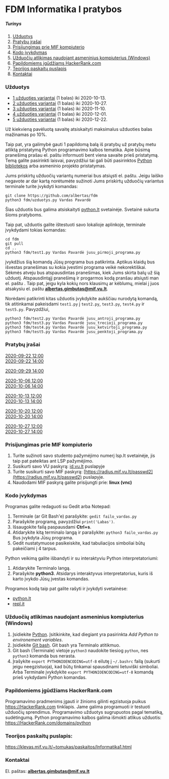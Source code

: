 # FDM Informatika I pratybos
##### Turinys

 1. [Užduotys](#užduotys)<br>
 2. [Pratybų įrašai](#pratybų_įrašai)<br>
 3. [Prisijungimas prie MIF kompiuterio](#prisijungimas_prie_mif_kompiuterio)<br>
 4. [Kodo įvykdymas](#kodo_įvykdymas)<br>
 5. [Užduočių atlikimas naudojant asmeninius kompiuterius (Windows)](#užduočių_atlikimas_naudojant_asmeninius_kompiuterius_(windows))<br>
 6. [Papildomiems įgūdžiams HackerRank.com](#papildomiems_įgūdžiams_hackerrank.com)<br>
 7. [Teorijos paskaitų puslapis](#teorijos_paskaitų_puslapis)<br>
 8. [Kontaktai](#kontaktai)<br>

<a name="užduotys"/>

### Užduotys

 - [1 užduoties variantai](https://klevas.mif.vu.lt/~tomukas/uzduotys/ruduo/uzd_1.html) (1 balas) iki 2020-10-13.
 - [2 užduoties variantai](https://klevas.mif.vu.lt/~tomukas/uzduotys/ruduo/uzd_2.html) (1 balas) iki 2020-10-27.
 - [3 užduoties variantai](https://klevas.mif.vu.lt/~tomukas/uzduotys/ruduo/uzd_3.html) (1 balas) iki 2020-11-10.
 - [4 užduoties variantai](https://klevas.mif.vu.lt/~tomukas/uzduotys/ruduo/uzd_4.html) (1 balas) iki 2020-12-01.
 - [5 užduoties variantai](https://klevas.mif.vu.lt/~tomukas/uzduotys/ruduo/uzd_5.html) (1 balas) iki 2020-12-22.

Už kiekvieną pavėluotą savaitę atsiskaityti maksimalus užduoties balas mažinamas po 10%.

Taip pat, yra galimybė gauti 1 papildomą balą iš pratybų už pratybų metu atliktą pristatymą Python
programavimo kalbos tematika. Apie būsimą pranešimą prašau el. paštu informuoti bent viena savaite
prieš pristatymą. Temą galite pasirinkti laisvai, pavyzdžiui tai gali būti pasirinktos
[Python bibliotekos](https://docs.python.org/3/library/index.html) arba asmeninio projekto pristatymas.

Jums priskirtų užduočių variantų numeriai bus atsiųsti el. paštu. Jeigu laiško negavote 
ar dar kartą norėtumėte sužinoti Jums priskirtų užduočių variantus terminale turite įvykdyti
komandas:

    git clone https://github.com/albertas/fdm
    python3 fdm/uzduotys.py Vardas Pavardė

Šias užduotis bus galima atsiskaityti [python.lt](https://python.lt) svetainėje. Svetainė sukurta
šioms pratyboms.

Taip pat, užduotis galite ištestuoti savo lokalioje aplinkoje, terminale įvykdydami tokias komandas:

    cd fdm
    git pull
    cd ..
    python3 fdm/test1.py Vardas Pavardė jusu_pirmoji_programa.py

įvykdžius šią komandą Jūsų programa bus patikrinta. Aptikus klaidų bus išvestas
pranešimas su kokia įvestimi programa veikė nekorektiškai. Sėkmės atveju bus atspausdintas 
pranešimas, kiek Jums skirta balų už šią užduotį. Atspausdintąjį pranešimą ir progarmos kodą
pranšau atsiųsti man el. paštu . Taip pat, jeigu kyla kokių nors
klausimų ar kėblumų, mielai į juos atsakysiu el. paštu **albertas.gimbutas@mif.vu.lt**.

Norėdami patikrinti kitas užduotis įvykdykite aukščiau nurodytą komandą, tik
atitinkamai pakeisdami `test1.py` į `test2.py`, `test3.py`, `test4.py` ir `test5.py`. Pavyzdžiui,

    python3 fdm/test2.py Vardas Pavardė jusu_antroji_programa.py
    python3 fdm/test3.py Vardas Pavardė jusu_trecioji_programa.py
    python3 fdm/test4.py Vardas Pavardė jusu_ketvirtoji_programa.py
    python3 fdm/test5.py Vardas Pavardė jusu_penktoji_programa.py

<a name="pratybų_įrašai"/>

### Pratybų įrašai
[2020-09-22 12:00](https://python.lt/static/videos/FDM_2020-09-22_1200.mp4)<br>
[2020-09-22 14:00](https://python.lt/static/videos/FDM_2020-09-22_1400.mp4)

[2020-09-29 14:00](https://python.lt/static/videos/FDM_2020-09-29_1400.mp4)

[2020-10-06 12:00](https://python.lt/static/videos/FDM_2020-10-06_1200.mp4)<br>
[2020-10-06 14:00](https://python.lt/static/videos/FDM_2020-10-06_1400.mp4)

[2020-10-13 12:00](https://python.lt/static/videos/FDM_2020-10-13_1200.mp4)<br>
[2020-10-13 14:00](https://python.lt/static/videos/FDM_2020-10-13_1400.mp4)

[2020-10-20 12:00](https://python.lt/static/videos/FDM_2020-10-20_1200.mp4)<br>
[2020-10-20 14:00](https://python.lt/static/videos/FDM_2020-10-20_1400.mp4)

[2020-10-27 12:00](https://python.lt/static/videos/FDM_2020-10-27_1200.mp4)<br>
[2020-10-27 14:00](https://python.lt/static/videos/FDM_2020-10-27_1400.mp4)

<a name="prisijungimas_prie_mif_kompiuterio"/>

### Prisijungimas prie MIF kompiuterio
1. Turite sužinoti savo studento pažymėjimo numerį lsp.lt svetainėje, jis taip pat pateiktas ant LSP pažymėjimo.
2. Susikurti savo VU paskyrą: [id.vu.lt](https://id.vu.lt) puslapyje
3. Turite susikurti savo MIF paskyrą: [https://radius.mif.vu.lt/passwd2](https://radius.mif.vu.lt/passwd2) puslapyje.
4. Naudodami MIF paskyrą galite prisijungti prie:  **linux (vnc)**

<a name="kodo_įvykdymas"/>

### Kodo įvykdymas
Programas galite redaguoti su Gedit arba Notepad:
1. Terminale (ar Git Bash'e) parašykite: `gedit failo_vardas.py`
2. Parašykite programą, pavyzdžiui `print('Labas')`.
3. Išsaugokite failą paspausdami **Ctrl+s**.
4. Atidarykite kitą terminalo langą ir parašykite: `python3 failo_vardas.py`
Bus įvykdyta Jūsų programa.
5. Gedit nustatymuose pasikeiskite, kad tabuliacijos simboliai būtų pakeičiami į 4 tarpus.

Python veikimą galite išbandyti ir su interaktyviu Python interpretatoriumi:
1. Atidarykite Terminalo langą.
2. Parašykite **python3**. Atsidarys interaktyvus interpretatorius, kuris
iš karto įvykdo Jūsų įvestas komandas.

Programos kodą taip pat galite rašyti ir įvykdyti svetainėse:
* [python.lt](https://python.lt)
* [repl.it](https://repl.it/languages/Python3)


<a name="užduočių_atlikimas_naudojant_asmeninius_kompiuterius_(windows)"/>

### Užduočių atlikimas naudojant asmeninius kompiuterius (Windows)
1. Įsidiekite [Python](https://www.python.org/downloads/). Įsitikinkite, kad
   diegiant yra pasirinkta *Add Python to environement variables*.
2. Įsidiekite [Git bash](https://gitforwindows.org/).
    Git bash yra Terminalo atitikmuo.
3. Git bash (Terminale) vietoje `python3` naudokite tiesiog `python`, nes
   `python3` komanda bus nerasta.
4. Įrašykite `export PYTHONIOENCODING=utf-8` eilutę į `~/.bashrc` failą
   (sukurti jeigu neegzistuoja), kad būtų tinkamai spausdinami lietuviški simboliai.
   Arba Terminale įvykdykite `export PYTHONIOENCODING=utf-8` komandą prieš
   vykdydami Python komandas.

<a name="papildomiems_įgūdžiams_hackerrank.com"/>

### Papildomiems įgūdžiams HackerRank.com
Programavimo pradmenims įgauti ir žinioms gilinti egzistuoja puikus
https://HackerRank.com tinklapis. Jame galima programuoti ir testuoti užduočių
sprendimus. Programavimo užduotys sugrupuotos pagal tematiką, sudėtingumą.
Python programavimo kalbos galima išmokti atlikus užduotis:
https://HackerRank.com/domains/python

<a name="teorijos_paskaitų_puslapis"/>

### Teorijos paskaitų puslapis:
https://klevas.mif.vu.lt/~tomukas/paskaitos/Informatika1.html

<a name="kontaktai"/>

### Kontaktai
El. paštas:  **albertas.gimbutas@mif.vu.lt**


